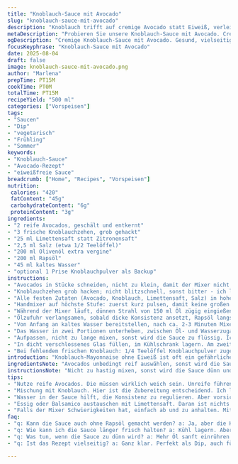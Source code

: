 ```yaml
---
title: "Knoblauch-Sauce mit Avocado"
slug: "knoblauch-sauce-mit-avocado"
description: "Knoblauch trifft auf cremige Avocado statt Eiweiß, verleiht eine samtige Textur und milde Frische. Zitronen- durch Limettensaft ersetzt, um ein spritzigeres Profil zu schaffen. Rapsöl teils durch Olivenöl für mehr Aroma und Charakter. Ohne Ei und kaum schmeckbaren Knoblauch-Granulat als Backup, falls frisch fehlt. Kombiniert traditionelle Methode mit kleinen Änderungen. Perfekt als Dip, Dressing oder Aufstrich. Hält sich in luftdichtem Gefäß etwa 8 Tage im Kühlfach. Mischung aus Handmixer bei hoher Geschwindigkeit, teilweise Umrühren per Spatel, eher Grob- als Feingewürfelt beim Knoblauch. Viel Wert gelegt auf Textur und Geschmack, die sich durch reduzierte Garzeit und Variation der Zutaten ergeben. Praktisch, robust, vielseitig."
metaDescription: "Probieren Sie unsere Knoblauch-Sauce mit Avocado. Cremig, frisch, perfekt als Dip oder Aufstrich. Entdecken Sie ein neues Geschmackserlebnis."
ogDescription: "Cremige Knoblauch-Sauce mit Avocado. Gesund, vielseitig und eine tolle Alternative zu klassischen Saucen. Perfekt für jedes Gericht."
focusKeyphrase: "Knoblauch-Sauce mit Avocado"
date: 2025-08-04
draft: false
image: knoblauch-sauce-mit-avocado.png
author: "Marlena"
prepTime: PT15M
cookTime: PT0M
totalTime: PT15M
recipeYield: "500 ml"
categories: ["Vorspeisen"]
tags:
- "Saucen"
- "Dip"
- "vegetarisch"
- "Frühling"
- "Sommer"
keywords:
- "Knoblauch-Sauce"
- "Avocado-Rezept"
- "eiweißfreie Sauce"
breadcrumb: ["Home", "Recipes", "Vorspeisen"]
nutrition: 
 calories: "420"
 fatContent: "45g"
 carbohydrateContent: "6g"
 proteinContent: "3g"
ingredients:
- "2 reife Avocados, geschält und entkernt"
- "3 frische Knoblauchzehen, grob gehackt"
- "25 ml Limettensaft statt Zitronensaft"
- "2,5 ml Salz (etwa 1/2 Teelöffel)"
- "200 ml Olivenöl extra vergine"
- "200 ml Rapsöl"
- "45 ml kaltes Wasser"
- "optional 1 Prise Knoblauchpulver als Backup"
instructions:
- "Avocados in Stücke schneiden, nicht zu klein, damit der Mixer nicht überhitzt."
- "Knoblauchzehen grob hacken; nicht blitzschnell, sonst bitter - ich lass sie oft 5 Minuten an der Luft stehen, mildert scharfen Biss."
- "Alle festen Zutaten (Avocado, Knoblauch, Limettensaft, Salz) in hohen Behälter geben, keinen niedrigeren verwenden — Hoch und schmal bringt schnellen Erfolg beim Pürieren."
- "Handmixer auf höchste Stufe: zuerst kurz pulsen, damit keine großen Flecken bleiben, dann kontinuierlich mixen."
- "Während der Mixer läuft, dünnen Strahl von 150 ml Öl zügig eingießen — zunächst Olivenöl, gibt Aroma. Die Masse wird schnell cremig, ähnlich wie Mayonnaise, aber geschmeidiger."
- "Ölzufuhr verlangsamen, sobald dicke Konsistenz ansetzt, Rapsöl langsam einlaufen lassen, um Geschmack zu mildern und Textur zu verlängern."
- "Von Anfang an kaltes Wasser bereitstellen, nach ca. 2-3 Minuten Mixer für 10 Sekunden anhalten, Spatel verwenden und Seiten abschaben, sonst bleibt viel fest an der Wand."
- "Das Wasser in zwei Portionen unterheben, zwischen Öl- und Wasserzugaben immer wieder abschaben. Das verhindert Entmischen; die Sauce nimmt fast baiserartige, doch frisch-feuchte Konsistenz an."
- "Aufpassen, nicht zu lange mixen, sonst wird die Sauce zu flüssig. Ich stoppe, wenn sie dick genug ist, damit sie auf dem Löffel stehen bleibt, aber nicht zäh wirkt."
- "In dicht verschlossenes Glas füllen, im Kühlschrank lagern. Am zweiten Tag Geschmack meist noch besser, der Limettensaft hält alles frisch."
- "Bei fehlendem frischen Knoblauch: 1/4 Teelöffel Knoblauchpulver zugeben, leicht erwärmen vor Nutzung, gibt kleine Tiefe, ersetzt aber nicht ganz frischen Biss."
introduction: "Knoblauch-Mayonnaise ohne Eiweiß ist oft ein gefährliches Unterfangen: entweder zu dünn oder bitter. Statt Ei setze ich auf Avocado, gibt eine satte Cremigkeit und mehr Frische. Limettensaft statt klassischem Zitronensaft bringt eine spritzige, leicht exotische Note. Olivenöl reicht allein oft nicht – zu intensiv. Daher mische ich mit neutralem Rapsöl, das die Textur verlängert, damit die Sauce leichter dosierbar bleibt. Wichtig: lange mixen ist keine Lösung. Man fühlt schnell, wann diese Emulsion perfekt ist – weich, griffig, nicht wässrig. Knoblauch grob würfeln, nicht zerreiben, sodass die Aromen besser eingebunden bleiben. Und falls frischer Knoblauch fehlt, ein klein wenig Knoblauchpulver gibt Halt, jedoch keine volle Tiefe. Das Rezept entstand aus frustrierenden Versuchen mit reinen Eiweiß-Saucen – Avocado half sofort."
ingredientsNote: "Avocados unbedingt reif auswählen, sonst wird die Sauce mehlig und schmeckt fade. Für eine festere Konsistenz etwas weniger Wasser zugeben, bei zu flüssiger Sauce Schrittweise mit Öl sanft nachbessern. Statt Limette nimmt auch Zitronensaft, das ändert die Säurecharakteristik, probieren. Knoblauch immer frisch, alternativer Ersatz nur in Notfällen. Zimmertemperatur der Zutaten wichtig, Kaltes Öl und Wasser direkt aus Kühlschrank – das verhindert, dass die Emulsion gerinnt. Hochbecher verwenden, großer Durchmesser frisst Luft und Öl. Reichlich salzen, aber vorsichtig, lieber am Ende nochmal abschmecken. Manche mixen mit Küchenmaschine, ohne Rühren kann der Mixer enteilen, besser: Handmixer und kurze Pausen."
instructionsNote: "Nicht zu hastig mixen, sonst wird die Sauce dünn und trennt sich. Beginn immer mit den festen Zutaten gut pürieren, bis keine Klümpchen mehr da sind – das gibt Grundlage für die Emulsion. Beim Einlaufen des Öls sachte Strahlen, nie direkt hochtropfen. Ab und zu Mixer stoppen, Seiten runterstreichen, sonst wird’s fleckig. Assoziiere die fertige Konsistenz mit einer sehr dicken Schlagsahne – weich, beweglich, nicht steif oder flüssig. Wasser gibt Feuchtigkeit und sie „entspannt“ im Mund, macht sie angenehmer. Im Kühlschrank wird sie fester; wenn zu fest, einfach vor Gebrauch auf Raumtemperatur bringen. Wichtig hier: Geduld. Es geht nicht um schnelle Mixer-Sessions, sondern um den richtigen visuellen und taktilen Moment. Bei Lagerung darauf achten, dass keine Luft dran kommt – oxidiert sonst schnell, Farbe wird anderweitig dunkel."
tips:
- "Nutze reife Avocados. Die müssen wirklich weich sein. Unreife führen zu einer mehlig-texturierten Sauce, ganz wichtig. Ohne die richtige Reife ist das Ergebnis fade. Wenn's unterwegs zu lange dauert, wickel in Zeitung und lass nachreifen."
- "Mischung mit Knoblauch. Hier ist die Zubereitung entscheidend. Ich lasse frischen Knoblauch oft etwa 5 Minuten an der Luft stehen. Dadurch wird der scharfe Biss gemildert. Leichter im Geschmack, aber ohne den vollen Geschmack zu verlieren."
- "Wasser in der Sauce hilft, die Konsistenz zu regulieren. Aber vorsichtig zudosieren. Bei zu viel wird die Sauce wässrig. Bei zu wenig, einfach mit dem Öl nachjustieren, damit die cremige Textur bleibt. Achte darauf, dass die Mischung nicht gerinnt; Temperatur ist wichtig."
- "Essig oder Balsamico austauschen mit Limettensaft. Daran ist nichts falsch, bringt andere Frische. Limettensaft hat mehr Aroma. Kombinieren. Oder einfach mal ausprobieren; der Unterschied ist manchmal überraschend. Mach die Vergleichstests einfach parallel."
- "Falls der Mixer Schwierigkeiten hat, einfach ab und zu anhalten. Mit einem Spatel die Seiten abkratzen. Das verhindert Klumpen. Ist ideal für die gleichmäßige Konsistenz. Und keine Panik, wenn es klebt; einfach mehr Öl dazugeben an der Stelle."
faq:
- "q: Kann die Sauce auch ohne Rapsöl gemacht werden? a: Ja, aber die Konsistenz leidet. Olivenöl allein ist zu intensiv. Mische es besser. Oder nutze anderes neutrales Öl."
- "q: Wie kann ich die Sauce länger frisch halten? a: Kühl lagern. Aber nur in luftdichten Behältern. Die Oxidation muss verhindert werden. Wenn du etwas Luft siehst, nachsorgen."
- "q: Was tun, wenn die Sauce zu dünn wird? a: Mehr Öl sanft einrühren. Langsam hinzufügen. Farbe wird dann besser, Textur stabiler. Manchmal auch Wasser reduzieren, dann geht’s."
- "q: Ist das Rezept vielseitig? a: Ganz klar. Perfekt als Dip, auch für Gemüse oder zu Brot. Ideal auch in Sandwiches. Variiere mit Kräutern für eigenen Twist. So bleibt’s spannend."

---
```

